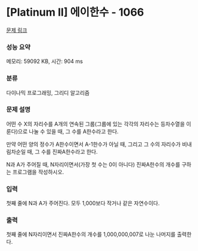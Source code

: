 # [Platinum II] 에이한수 - 1066 

[문제 링크](https://www.acmicpc.net/problem/1066) 

### 성능 요약

메모리: 59092 KB, 시간: 904 ms

### 분류

다이나믹 프로그래밍, 그리디 알고리즘

### 문제 설명

<p>어떤 수 X의 자리수를 A개의 연속된 그룹(그룹에 있는 각각의 자리수는 등차수열을 이룬다)으로 나눌 수 있을 때, 그 수를 A한수라고 한다.</p>

<p>만약 어떤 양의 정수가 A한수이면서 A-1한수가 아닐 때, 그리고 그 수의 자리수가 비내림차순일 때, 그 수를 진짜A한수라고 한다.</p>

<p>N과 A가 주어질 때, N자리이면서(가장 첫 수는 0이 아니다) 진짜A한수의 개수를 구하는 프로그램을 작성하시오.</p>

### 입력 

 <p>첫째 줄에 N과 A가 주어진다. 모두 1,000보다 작거나 같은 자연수이다.</p>

### 출력 

 <p>첫째 줄에 N자리이면서 진짜A한수의 개수를 1,000,000,007로 나눈 나머지를 출력한다.</p>

